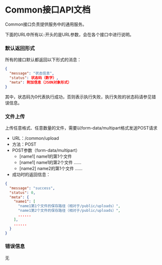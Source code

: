 # Common接口API文档

Common接口负责提供服务中的通用服务。

下面的URL中所有以`:`开头的是URL参数，会在各个接口中进行说明。

### 默认返回形式

所有的接口默认都返回以下形式的消息：
```json
{
  "message": "状态信息",
  "status": 状态码（数字）,
  "meta": 附加信息（JSON对象形式）
}
```
其中，状态码为0代表执行成功，否则表示执行失败，执行失败的状态码请参见错误信息。

### 文件上传

上传任意格式、任意数量的文件，需要以form-data/multipart格式发送POST请求
- URL：/common/upload
- 方法：POST
- POST参数（form-data/multipart）
    - [name1] name1的第1个文件
    - [name1] name1的第2个文件
    ......
    - [name2] name2的第1个文件
    ......
- 成功时的返回信息：
```json
{
  "message": "success",
  "status": 0,
  "meta": {
    "name1": [
      "name1第1个文件的保存路径（相对于/public/uploads）",
      "name1第2个文件的保存路径（相对于/public/uploads）",
      ......
    ],
    ......
  }
}
```

### 错误信息

无
















